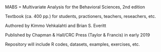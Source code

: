 MABS = Multivariate Analysis for the Behavioral Sciences, 2nd edition

Textbook (ca. 400 pp.) for students, practioners, teachers, reseachers, etc.

Authored by Kimmo Vehkalahti and Brian S. Everitt

Published by Chapman & Hall/CRC Press (Taylor & Francis) in early 2019

Repository will include R codes, datasets, examples, exercises, etc.


 
